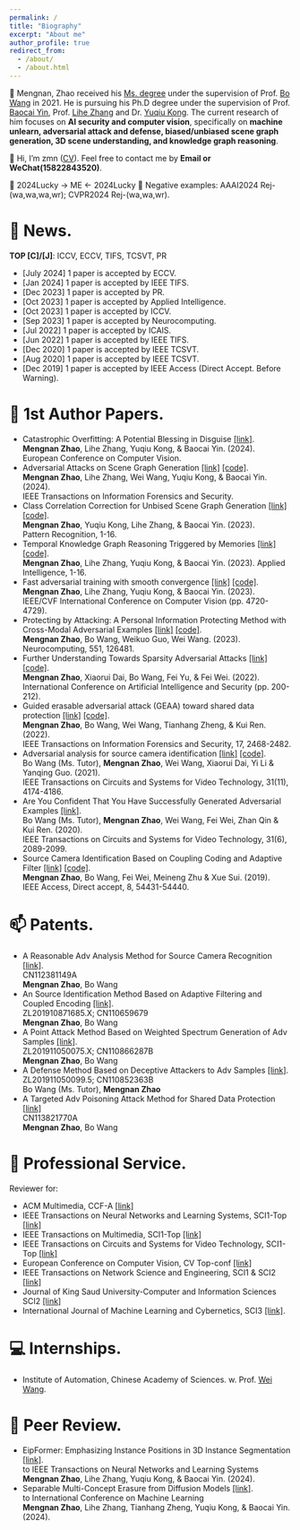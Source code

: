 ```yaml
---
permalink: /
title: "Biography"
excerpt: "About me"
author_profile: true
redirect_from: 
  - /about/
  - /about.html
---
```

👀 Mengnan, Zhao received his [Ms. degree](https://kns.cnki.net/kcms2/article/abstract?v=xBNwvqFr00I758DBo6k1ZC7bbx_n_5AOYMy08Iw2bIixchabLWSl2bsw716sGJJyiSNre1iPlmE-kwxg_QF2jZZ2ft22y6XOEjQexNbLVwcBspTizTRTUSl4MNwMA-hOhB1UJ6nKIyLGw03ZhVGu0w==&uniplatform=NZKPT&language=CHS) under the supervision of Prof. [Bo Wang](http://www.aisdut.cn/WangBo/publications.html) in 2021. He is pursuing his Ph.D degree under the supervision of Prof. [Baocai Yin](https://www.aminer.org/profile/yin-baocai/542d6bb7dabfae12b9804aa7), Prof. [Lihe Zhang](https://scholar.google.com/citations?user=XGPdQbIAAAAJ) and Dr. [Yuqiu Kong](https://scholar.google.com/citations?user=nKrhk4UAAAAJ&hl=zh-CN). The current research of him focuses on __AI security and computer vision__, specifically on __machine unlearn, adversarial attack and defense, biased/unbiased scene graph generation, 3D scene understanding, and knowledge graph reasoning__.

👋 Hi, I’m zmn ([CV](https://github.com/Dlut-lab-zmn/Dlut-lab-zmn.github.io/blob/master/files/zmn.pdf)). Feel free to contact me by __Email or WeChat(15822843520)__.

🙏 2024Lucky -> ME <- 2024Lucky 🙏  Negative examples: AAAI2024 Rej-(wa,wa,wa,wr); CVPR2024 Rej-(wa,wa,wr).

💞️ News.
======
__TOP [C]/[J]__: ICCV, ECCV, TIFS, TCSVT, PR
- \[July 2024\] 1 paper is accepted by ECCV.
- \[Jan 2024\] 1 paper is accepted by IEEE TIFS.
- \[Dec 2023\] 1 paper is accepted by PR.
- \[Oct 2023\] 1 paper is accepted by Applied Intelligence.
- \[Oct 2023\] 1 paper is accepted by ICCV.
- \[Sep 2023\] 1 paper is accepted by Neurocomputing.
- \[Jul 2022\] 1 paper is accepted by ICAIS.
- \[Jun 2022\] 1 paper is accepted by IEEE TIFS.
- \[Dec 2020\] 1 paper is accepted by IEEE TCSVT.
- \[Aug 2020\] 1 paper is accepted by IEEE TCSVT.
- \[Dec 2019\] 1 paper is accepted by IEEE Access (Direct Accept. Before Warning).

📝 1st Author Papers.
======
- Catastrophic Overfitting: A Potential Blessing in Disguise [\[link\]](https://arxiv.org/pdf/2402.18211.pdf).  
__Mengnan Zhao__, Lihe Zhang, Yuqiu Kong, & Baocai Yin. (2024).  
European Conference on Computer Vision.
- Adversarial Attacks on Scene Graph Generation [\[link\]](https://ieeexplore.ieee.org/document/10417771) [\[code\]](https://github.com/Dlut-lab-zmn/SGG_Attack).  
__Mengnan Zhao__, Lihe Zhang, Wei Wang, Yuqiu Kong, & Baocai Yin. (2024).  
IEEE Transactions on Information Forensics and Security.
- Class Correlation Correction for Unbised Scene Graph Generation [\[link\]](https://www.sciencedirect.com/science/article/abs/pii/S0031320323009184) [\[code\]](https://github.com/Dlut-lab-zmn/class-correlation-correction).  
__Mengnan Zhao__, Yuqiu Kong, Lihe Zhang, & Baocai Yin. (2023).  
Pattern Recognition, 1-16.
- Temporal Knowledge Graph Reasoning Triggered
by Memories [\[link\]](https://arxiv.org/pdf/2110.08765.pdf) [\[code\]](https://github.com/Dlut-lab-zmn/MTDM).  
__Mengnan Zhao__, Lihe Zhang, Yuqiu Kong, & Baocai Yin. (2023).
Applied Intelligence, 1-16.  
- Fast adversarial training with smooth convergence [\[link\]](https://arxiv.org/pdf/2308.12857v1.pdf) [\[code\]](https://github.com/fat-cs/convergesmooth).  
__Mengnan Zhao__, Lihe Zhang, Yuqiu Kong, & Baocai Yin. (2023).  
IEEE/CVF International Conference on Computer Vision (pp. 4720-4729). 
- Protecting by Attacking: A Personal Information Protecting Method with Cross-Modal Adversarial Examples [\[link\]](https://pdf.sciencedirectassets.com/271597/1-s2.0-S0925231223X00289/1-s2.0-S0925231223006045/main.pdf?X-Amz-Security-Token=IQoJb3JpZ2luX2VjEK%2F%2F%2F%2F%2F%2F%2F%2F%2F%2F%2FwEaCXVzLWVhc3QtMSJHMEUCIQCgPbGg5He9ShbrnyV5xnf%2BwXAb3zoxLvao774p9R0nQwIgHevSbQhf4mwr0b0tP21rA6MEQ1hMrgEciLGTvwNtNmEqswUIeBAFGgwwNTkwMDM1NDY4NjUiDMqMLawQqCI%2B02A%2BMSqQBZ5vePScwJtw3NK%2FLdlDayy%2BDtsagjgYBP5BNu0LoaxaBYcH%2Fl0TexLcJLqkXSE0WAFx5gWS8FaDXXLMApqgC%2B5CPEbJFHmjUucoj0%2FSooo%2BZOqsuVgsH2ozlwrZ9Ryq7etmUKR1pqB5l9Yzj2nuJmXvYy3tkvgo0nWSS2eR1%2B2YVNlI%2BLGhzsnYtuL9ZkR7yCIz1BzppSWialfnS%2ByefP9aX%2B6GORa%2FlsjAb%2BXJRU%2BQsWVB45xVCTzKCaflhMZX5ChV7ZEELor1bJ%2FaSDAquLPZLTyNFOwZfF2TDywCbfJGCiRWTD%2Bpm%2FrE4mwP5uVsiD%2FadK0J2Wg%2BESMjizEL2BayJ9E3tGXtIvg3XOyuztOkn7AjitQsC3KCELevr0gToNLFITqEJO3UvALYMQUdmmaPLicQEd1H7%2F%2FXRQXbrxkLCMJ%2FCDIimtfQSoMSaKovxLpybF7IzJhuT%2FORV2JqSeiM0I5hU9UYYt1OeLxEHVjezzQjvAxONj%2FHlYJlpwLd2wZUbZ5OozLQA5VnWXCRkFdHP12d7JRFaJRLpxguSDXSfpNL%2FseHjct86NVTwfWjTOc2dNdbjI4YhOcwVy5%2BDrcp2OTqmshg%2BjUnABlDLu8pKYZ5b7WrBGdStjDI0ZQgQDsTKFeIyDbEN0uVVMogoDop7jrd%2FhMAVf8Ztk%2FxzrI%2BO4kwuh7t6ATe7oQfnz%2BBDl2nm%2BO%2Bi8vipSybPXfERqEgiyhMmR6ng4asQbWtFfTi53%2BjGcE34wE8fuSERvD%2BYKa7AipbjCCcBG1mrvuJ4HBMTZu9ggMPJ%2Fb9%2BtYt3Na%2B4pG0xQX48PjtP2H%2B5FG7WDFOAnfA9wBIbZIknZu%2BAv2XrS%2B%2FmXCIAOLWmpiAAemYMO7FracGOrEB%2FLIqUjH%2Bgejc30tm%2Flr3AI%2FfAq3kPtC30KjZOU4ygFbUejcskEyL8bSW5TbfRamFEBIbqrObd%2Be%2FYk%2FRw7CHt9xOeJ0BBljIGeffWH7CZslbVwDnPcYf%2Btp%2BusJN6ARd66nmGzJl83FSD9Svkw7ukilI1WbadgJssC4O2zEGSuv%2FPTAP40QecMvSfnJnOrbU8gCh298EMYkUQnVAX5fZXaPkCW6%2BHW3YiM79oY%2FDQNar&X-Amz-Algorithm=AWS4-HMAC-SHA256&X-Amz-Date=20230827T150528Z&X-Amz-SignedHeaders=host&X-Amz-Expires=300&X-Amz-Credential=ASIAQ3PHCVTY75DHB47S%2F20230827%2Fus-east-1%2Fs3%2Faws4_request&X-Amz-Signature=5482345a7970ae0407b3d1207d1e1d83299e1da4437f000dd0ede290b27b10d1&hash=9209517e1a31568f388718f31024b4fddc25cbc2e84429a806bce2a55abfee10&host=68042c943591013ac2b2430a89b270f6af2c76d8dfd086a07176afe7c76c2c61&pii=S0925231223006045&tid=spdf-df7a3083-a434-449d-9963-f4d2464c0213&sid=8447c51e1f06444ef93a26244c6f1502def9gxrqa&type=client&tsoh=d3d3LnNjaWVuY2VkaXJlY3QuY29t&ua=070058070a57575259&rr=7fd5367f7ff224d3&cc=cn) [\[code\]](https://github.com/Dlut-lab-zmn/Image-Captioning-Attack).  
__Mengnan Zhao__, Bo Wang, Weikuo Guo, Wei Wang. (2023).  
Neurocomputing, 551, 126481.
- Further Understanding Towards Sparsity Adversarial Attacks [\[link\]](http://ice.dlut.edu.cn/WangBo/Publications/Conference/FurtherUnderstandingTowardsSparsityAdversarialAttacks-2022.pdf) [\[code\]](https://github.com/Dlut-lab-zmn/Least_pixel_attack).  
__Mengnan Zhao__, Xiaorui Dai, Bo Wang, Fei Yu, & Fei Wei. (2022).  
International Conference on Artificial Intelligence and Security (pp. 200-212).
- Guided erasable adversarial attack (GEAA) toward shared data protection [\[link\]](https://ieeexplore.ieee.org/stamp/stamp.jsp?tp=&arnumber=9808181) [\[code\]](https://github.com/Dlut-lab-zmn/GEAA-for-data-protection).  
__Mengnan Zhao__, Bo Wang, Wei Wang, Tianhang Zheng, & Kui Ren. (2022).  
IEEE Transactions on Information Forensics and Security, 17, 2468-2482.
- Adversarial analysis for source camera identification [\[link\]](https://ieeexplore.ieee.org/stamp/stamp.jsp?tp=&arnumber=9306891) [\[code\]](https://github.com/Dlut-lab-zmn/Source-attack).  
Bo Wang (Ms. Tutor), __Mengnan Zhao__, Wei Wang, Xiaorui Dai, Yi Li & Yanqing Guo. (2021).  
IEEE Transactions on Circuits and Systems for Video Technology, 31(11), 4174-4186.
- Are You Confident That You Have Successfully Generated Adversarial Examples [\[link\]](https://ieeexplore.ieee.org/stamp/stamp.jsp?tp=&arnumber=9169672).  
Bo Wang (Ms. Tutor), __Mengnan Zhao__, Wei Wang, Fei Wei, Zhan Qin & Kui Ren. (2020).  
IEEE Transactions on Circuits and Systems for Video Technology, 31(6), 2089-2099.
- Source Camera Identification Based on Coupling Coding and Adaptive Filter [\[link\]](https://ieeexplore.ieee.org/stamp/stamp.jsp?tp=&arnumber=8932363) [\[code\]]().  
__Mengnan Zhao__, Bo Wang, Fei Wei, Meineng Zhu & Xue Sui. (2019).  
IEEE Access, Direct accept, 8, 54431-54440.

📫 Patents.
======
- A Reasonable Adv Analysis Method for Source Camera Recognition [\[link\]](https://www.xjishu.com/zhuanli/55/202011283607.html).  
CN112381149A  
__Mengnan Zhao__, Bo Wang
- An Source Identification Method Based on Adaptive Filtering and Coupled Encoding [\[link\]](https://xueshu.baidu.com/usercenter/paper/show?paperid=1p1q0050yk1c0cg06m4x0jp0p6065601&site=xueshu_se).  
ZL201910871685.X; CN110659679  
__Mengnan Zhao__, Bo Wang  
- A Point Attack Method Based on Weighted Spectrum Generation of Adv Samples [\[link\]](https://xueshu.baidu.com/usercenter/paper/show?paperid=160n02v00u1q0mb0nd3j00c00u459303&site=xueshu_se).  
ZL201911050075.X; CN110866287B  
__Mengnan Zhao__, Bo Wang
- A Defense Method Based on Deceptive Attackers to Adv Samples [\[link\]](https://xueshu.baidu.com/usercenter/paper/show?paperid=1u0u0ry0wu3308400t520eu0kw090862&site=xueshu_se).  
ZL201911050099.5; CN110852363B  
Bo Wang (Ms. Tutor), __Mengnan Zhao__
- A Targeted Adv Poisoning Attack Method for Shared Data Protection [\[link\]](https://xueshu.baidu.com/usercenter/paper/show?paperid=133g0ja0h63s0jn0uv2h0vp0qx368771&site=xueshu_se)  
CN113821770A  
__Mengnan Zhao__, Bo Wang

🌱 Professional Service.
======
Reviewer for: 
- ACM Multimedia, CCF-A [\[link\]](https://2024.acmmm.org/)
- IEEE Transactions on Neural Networks and Learning Systems, SCI1-Top [\[link\]](https://www.letpub.com.cn/index.php?page=journalapp&view=detail&journalid=8837)
- IEEE Transactions on Multimedia, SCI1-Top [\[link\]](https://www.letpub.com.cn/index.php?journalid=3404&page=journalapp&view=detail)
- IEEE Transactions on Circuits and Systems for Video Technology, SCI1-Top [\[link\]](https://www.letpub.com.cn/index.php?page=journalapp&view=detail&journalid=3369)
- European Conference on Computer Vision, CV Top-conf [\[link\]]()
- IEEE Transactions on Network Science and Engineering, SCI1 & SCI2 [\[link\]](https://www.letpub.com.cn/index.php?journalid=10891&page=journalapp&view=detail)
- Journal of King Saud University-Computer and Information Sciences SCI2 [\[link\]](https://www.letpub.com.cn/index.php?journalid=11137&page=journalapp&view=detail)
- International Journal of Machine Learning and Cybernetics, SCI3 [\[link\]](https://www.letpub.com.cn/index.php?journalid=10028&page=journalapp&view=detail).

💻 Internships.
======
- Institute of Automation, Chinese Academy of Sciences. w. Prof. [Wei Wang](http://cripac.ia.ac.cn/people/wwang/).

📝 Peer Review.
======
- EipFormer: Emphasizing Instance Positions in 3D Instance Segmentation [\[link\]](https://arxiv.org/pdf/2312.05602.pdf).  
to IEEE Transactions on Neural Networks and Learning Systems  
__Mengnan Zhao__, Lihe Zhang, Yuqiu Kong, & Baocai Yin. (2024).  
- Separable Multi-Concept Erasure from Diffusion Models [\[link\]](https://arxiv.org/abs/2402.05947).  
to International Conference on Machine Learning  
__Mengnan Zhao__, Lihe Zhang, Tianhang Zheng, Yuqiu Kong, & Baocai Yin. (2024). 
<div style="width: 300px; height: 300px;">
  <script type="text/javascript" id="clstr_globe" src="//clustrmaps.com/globe.js?d=iSx5fWQSPluEPbK21KgztEON981Sp3l13MlEkpAzyBM"></script>
</div>
